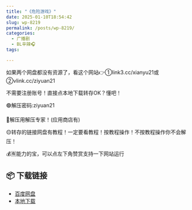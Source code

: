 ```yaml
---
title: "《危险游戏》"
date: 2025-01-10T18:54:42
slug: wp-8219
permalink: /posts/wp-8219/
categories:
  - 广播剧
  - BL辛辣🎧
tags:

---
```


如果两个网盘都没有资源了，看这个网站👉①link3.cc/xianyu21或②vlink.cc/ziyuan21

不需要注册账号！直接点本地下载转存OK？懂吧！

🟢解压密码:ziyuan21

🔵解压用解压专家！(应用商店有)

🟡转存的链接网盘有教程！一定要看教程！按教程操作！不按教程操作你不会解压！

💰🈶能力的宝，可以点左下角赞赏支持一下网站运行

## 📦 下载链接
- [百度网盘](https://blziyuan21.com/pay-download/8219?key=9d31b2fb42&down_id=0)
- [本地下载](https://blziyuan21.com/pay-download/8219?key=9d31b2fb42&down_id=1)

